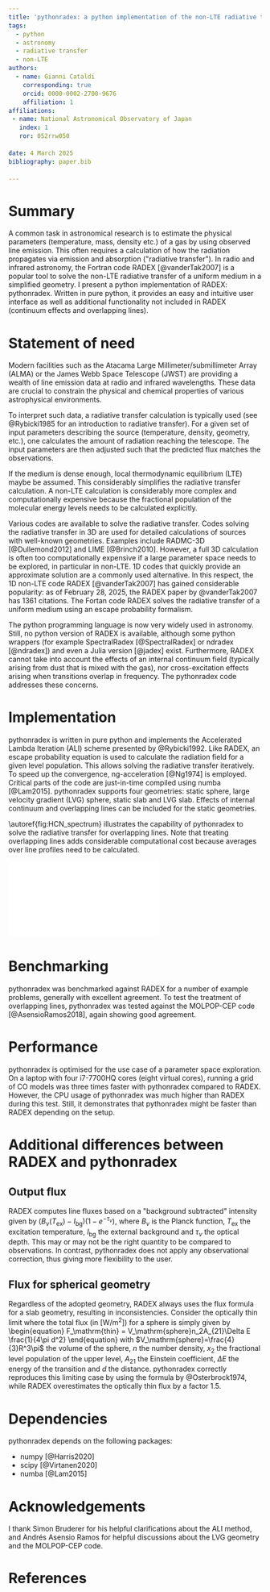 ```yaml
---
title: 'pythonradex: a python implementation of the non-LTE radiative transfer code RADEX with additional functionality'
tags:
  - python
  - astronomy
  - radiative transfer
  - non-LTE
authors:
  - name: Gianni Cataldi
    corresponding: true
    orcid: 0000-0002-2700-9676
    affiliation: 1
affiliations:
 - name: National Astronomical Observatory of Japan
   index: 1
   ror: 052rrw050

date: 4 March 2025
bibliography: paper.bib

---
```


# Summary

A common task in astronomical research is to estimate the physical parameters (temperature, mass, density etc.) of a gas by using observed line emission. This often requires a calculation of how the radiation propagates via emission and absorption ("radiative transfer"). In radio and infrared astronomy, the Fortran code RADEX [@vanderTak2007] is a popular tool to solve the non-LTE radiative transfer of a uniform medium in a simplified geometry. I present a python implementation of RADEX: pythonradex. Written in pure python, it provides an easy and intuitive user interface as well as additional functionality not included in RADEX (continuum effects and overlapping lines).

# Statement of need

Modern facilities such as the Atacama Large Millimeter/submillimeter Array (ALMA) or the James Webb Space Telescope (JWST) are providing a wealth of line emission data at radio and infrared wavelengths. These data are crucial to constrain the physical and chemical properties of various astrophysical environments.

To interpret such data, a radiative transfer calculation is typically used (see @Rybicki1985 for an introduction to radiative transfer). For a given set of input parameters describing the source (temperature, density, geometry, etc.), one calculates the amount of radiation reaching the telescope. The input parameters are then adjusted such that the predicted flux matches the observations.

If the medium is dense enough, local thermodynamic equilibrium (LTE) maybe be assumed. This considerably simplifies the radiative transfer calculation. A non-LTE calculation is considerably more complex and computationally expensive because the fractional population of the molecular energy levels needs to be calculated explicitly.

Various codes are available to solve the radiative transfer. Codes solving the radiative transfer in 3D are used for detailed calculations of sources with well-known geometries. Examples include RADMC-3D [@Dullemond2012] and LIME [@Brinch2010]. However, a full 3D calculation is often too computationally expensive if a large parameter space needs to be explored, in particular in non-LTE. 1D codes that quickly provide an approximate solution are a commonly used alternative. In this respect, the 1D non-LTE code RADEX [@vanderTak2007] has gained considerable popularity: as of February 28, 2025, the RADEX paper by @vanderTak2007 has 1361 citations. The Fortan code RADEX solves the radiative transfer of a uniform medium using an escape probability formalism.

The python programming language is now very widely used in astronomy. Still, no python version of RADEX is available, although some python wrappers (for example SpectralRadex [@SpectralRadex] or ndradex [@ndradex]) and even a Julia version [@jadex] exist. Furthermore, RADEX cannot take into account the effects of an internal continuum field (typically arising from dust that is mixed with the gas), nor cross-excitation effects arising when transitions overlap in frequency. The pythonradex code addresses these concerns.

# Implementation

pythonradex is written in pure python and implements the Accelerated Lambda Iteration (ALI) scheme presented by @Rybicki1992. Like RADEX, an escape probability equation is used to calculate the radiation field for a given level population. This allows solving the radiative transfer iteratively. To speed up the convergence, ng-acceleration [@Ng1974] is employed. Critical parts of the code are just-in-time compiled using numba [@Lam2015]. pythonradex supports four geometries: static sphere, large velocity gradient (LVG) sphere, static slab and LVG slab. Effects of internal continuum and overlapping lines can be included for the static geometries.

\autoref{fig:HCN_spectrum} illustrates the capability of pythonradex to solve the radiative transfer for overlapping lines. Note that treating overlapping lines adds considerable computational cost because averages over line profiles need to be calculated.

![Spectrum of HCN around 177.3 GHz computed with pythonradex. The blue solid and orange dashed lines show the spectrum calculated with cross-excitation effects turned on and off, respectively. The positions and widths of the individual hyperfine transitions are illustrated by the black dotted lines.\label{fig:HCN_spectrum}](HCN_spec.pdf)

# Benchmarking

pythonradex was benchmarked against RADEX for a number of example problems, generally with excellent agreement. To test the treatment of overlapping lines, pythonradex was tested against the MOLPOP-CEP code [@AsensioRamos2018], again showing good agreement.

# Performance

pythonradex is optimised for the use case of a parameter space exploration. On a laptop with four i7-7700HQ cores (eight virtual cores), running a grid of CO models was three times faster with pythonradex compared to RADEX. However, the CPU usage of pythonradex was much higher than RADEX during this test. Still, it demonstrates that pythonradex might be faster than RADEX depending on the setup.

# Additional differences between RADEX and pythonradex

## Output flux

RADEX computes line fluxes based on a "background subtracted" intensity given by $(B_\nu(T_\mathrm{ex})-I_\mathrm{bg})(1-e^{-\tau_\nu})$, where $B_\nu$ is the Planck function, $T_\mathrm{ex}$ the excitation temperature, $I_\mathrm{bg}$ the external background and $\tau_\nu$ the optical depth. This may or may not be the right quantity to be compared to observations. In contrast, pythonradex does not apply any observational correction, thus giving more flexibility to the user.

## Flux for spherical geometry

Regardless of the adopted geometry, RADEX always uses the flux formula for a slab geometry, resulting in inconsistencies. Consider the optically thin limit where the total flux (in [W/m$^2$]) for a sphere is simply given by
\begin{equation}
F_\mathrm{thin} = V_\mathrm{sphere}n_2A_{21}\Delta E \frac{1}{4\pi d^2}
\end{equation}
with $V_\mathrm{sphere}=\frac{4}{3}R^3\pi$ the volume of the sphere, $n$ the number density, $x_2$ the fractional level population of the upper level, $A_{21}$ the Einstein coefficient, $\Delta E$ the energy of the transition and $d$ the distance. pythonradex correctly reproduces this limiting case by using the formula by @Osterbrock1974, while RADEX overestimates the optically thin flux by a factor 1.5.

# Dependencies

pythonradex depends on the following packages:

* numpy [@Harris2020]
* scipy [@Virtanen2020]
* numba [@Lam2015]

# Acknowledgements

I thank Simon Bruderer for his helpful clarifications about the ALI method, and Andrés Asensio Ramos for helpful discussions about the LVG geometry and the MOLPOP-CEP code.

# References
